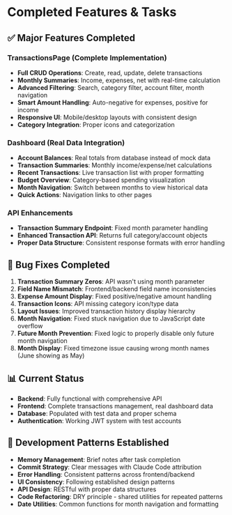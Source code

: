 # Completed Features & Tasks

## ✅ Major Features Completed

### TransactionsPage (Complete Implementation)
- **Full CRUD Operations**: Create, read, update, delete transactions
- **Monthly Summaries**: Income, expenses, net with real-time calculation
- **Advanced Filtering**: Search, category filter, account filter, month navigation
- **Smart Amount Handling**: Auto-negative for expenses, positive for income
- **Responsive UI**: Mobile/desktop layouts with consistent design
- **Category Integration**: Proper icons and categorization

### Dashboard (Real Data Integration)
- **Account Balances**: Real totals from database instead of mock data
- **Transaction Summaries**: Monthly income/expense/net calculations
- **Recent Transactions**: Live transaction list with proper formatting
- **Budget Overview**: Category-based spending visualization
- **Month Navigation**: Switch between months to view historical data
- **Quick Actions**: Navigation links to other pages

### API Enhancements
- **Transaction Summary Endpoint**: Fixed month parameter handling
- **Enhanced Transaction API**: Returns full category/account objects
- **Proper Data Structure**: Consistent response formats with error handling

## 🔧 Bug Fixes Completed
1. **Transaction Summary Zeros**: API wasn't using month parameter
2. **Field Name Mismatch**: Frontend/backend field name inconsistencies
3. **Expense Amount Display**: Fixed positive/negative amount handling
4. **Transaction Icons**: API missing category icon/type data
5. **Layout Issues**: Improved transaction history display hierarchy
6. **Month Navigation**: Fixed stuck navigation due to JavaScript date overflow
7. **Future Month Prevention**: Fixed logic to properly disable only future month navigation
8. **Month Display**: Fixed timezone issue causing wrong month names (June showing as May)

## 📊 Current Status
- **Backend**: Fully functional with comprehensive API
- **Frontend**: Complete transactions management, real dashboard data
- **Database**: Populated with test data and proper schema
- **Authentication**: Working JWT system with test accounts

## 🔄 Development Patterns Established
- **Memory Management**: Brief notes after task completion
- **Commit Strategy**: Clear messages with Claude Code attribution
- **Error Handling**: Consistent patterns across frontend/backend
- **UI Consistency**: Following established design patterns
- **API Design**: RESTful with proper data structures
- **Code Refactoring**: DRY principle - shared utilities for repeated patterns
- **Date Utilities**: Common functions for month navigation and formatting
